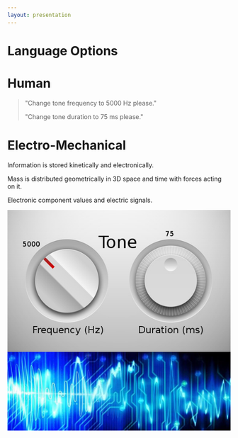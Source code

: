 ```yaml
---
layout: presentation
---
```


# [](#header-1) Language Options

# [](#header-2) Human

> "Change tone frequency to 5000 Hz please."
>
> "Change tone duration to 75 ms please."

# [](#header-2) Electro-Mechanical

Information is stored kinetically and electronically.

Mass is distributed geometrically in 3D space and time with forces acting on it.

Electronic component values and electric signals.

[![](assets/img/knobs-signals.png)](pcb)
